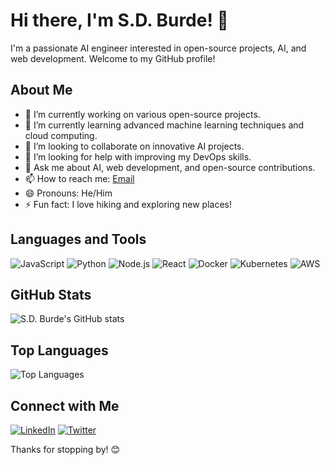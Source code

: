 # Hi there, I'm S.D. Burde! 👋

I'm a passionate AI engineer interested in open-source projects, AI, and web development. Welcome to my GitHub profile!

## About Me

- 🔭 I’m currently working on various open-source projects.
- 🌱 I’m currently learning advanced machine learning techniques and cloud computing.
- 👯 I’m looking to collaborate on innovative AI projects.
- 🤔 I’m looking for help with improving my DevOps skills.
- 💬 Ask me about AI, web development, and open-source contributions.
- 📫 How to reach me: [Email](mailto:sdburde@example.com)
- 😄 Pronouns: He/Him
- ⚡ Fun fact: I love hiking and exploring new places!

## Languages and Tools

![JavaScript](https://img.shields.io/badge/-JavaScript-black?style=flat-square&logo=javascript)
![Python](https://img.shields.io/badge/-Python-black?style=flat-square&logo=python)
![Node.js](https://img.shields.io/badge/-Node.js-black?style=flat-square&logo=node.js)
![React](https://img.shields.io/badge/-React-black?style=flat-square&logo=react)
![Docker](https://img.shields.io/badge/-Docker-black?style=flat-square&logo=docker)
![Kubernetes](https://img.shields.io/badge/-Kubernetes-black?style=flat-square&logo=kubernetes)
![AWS](https://img.shields.io/badge/-AWS-black?style=flat-square&logo=amazon-aws)

## GitHub Stats

![S.D. Burde's GitHub stats](https://github-readme-stats.vercel.app/api?username=sdburde&show_icons=true&theme=radical)

## Top Languages

![Top Languages](https://github-readme-stats.vercel.app/api/top-langs/?username=sdburde&layout=compact&theme=radical)

## Connect with Me

[![LinkedIn](https://img.shields.io/badge/LinkedIn-blue?style=flat-square&logo=linkedin)](https://www.linkedin.com/in/sdburde/)
[![Twitter](https://img.shields.io/badge/Twitter-blue?style=flat-square&logo=twitter)](https://twitter.com/sdburde)

Thanks for stopping by! 😊
